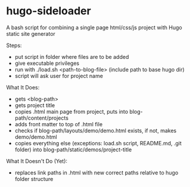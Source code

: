 # hugo-sideloader
A bash script for combining a single page html/css/js project with Hugo static site generator

Steps:
- put script in folder where files are to be added
- give executable privileges
- run with ./load.sh \<path-to-blog-file\> (include path to base hugo dir)
- script will ask user for project name


What It Does:
- gets \<blog-path\>
- gets project title
- copies .html main page from project, puts into blog-path/content/projects
- adds front matter to top of .html file
- checks if blog-path/layouts/demo/demo.html exists, if not, makes demo/demo.html
- copies everything else (exceptions: load.sh script, README.md, .git folder) into blog-path/static/demos/project-title

What It Doesn't Do (Yet):
- replaces link paths in .html with new correct paths relative to hugo folder structure
